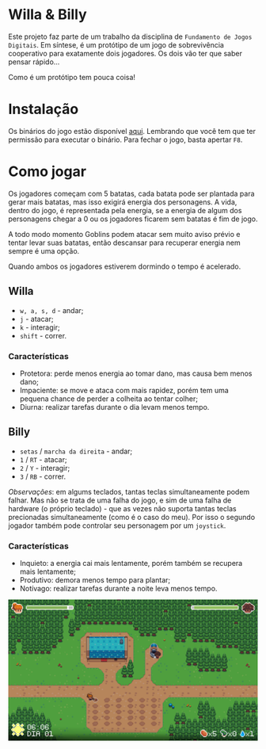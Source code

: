 # Willa & Billy
Este projeto faz parte de um trabalho da disciplina de `Fundamento de Jogos Digitais`.
Em síntese, é um protótipo de um jogo de sobrevivência cooperativo para exatamente dois jogadores. Os dois vão ter que saber pensar rápido...

Como é um protótipo tem pouca coisa!

# Instalação
Os binários do jogo estão disponível [aqui](https://github.com/L-Marcel/willa-and-billy/releases/tag/1.0.1). Lembrando que você tem que ter permissão para executar o binário. Para fechar o jogo, basta apertar `F8`.

# Como jogar
Os jogadores começam com 5 batatas, cada batata pode ser plantada para gerar mais batatas, mas isso exigirá energia dos personagens. A vida, dentro do jogo, é representada pela energia, se a energia de algum dos personagens chegar a 0 ou os jogadores ficarem sem batatas é fim de jogo.

A todo modo momento Goblins podem atacar sem muito aviso prévio e tentar levar suas batatas, então descansar para recuperar energia nem sempre é uma opção. 

Quando ambos os jogadores estiverem dormindo o tempo é acelerado.

## Willa
- `w, a, s, d` - andar;
- `j` - atacar;
- `k` - interagir;
- `shift` - correr.

### Características
- Protetora: perde menos energia ao tomar dano, mas causa bem menos dano;
- Impaciente: se move e ataca com mais rapidez, porém tem uma pequena chance de perder a colheita ao tentar colher;
- Diurna: realizar tarefas durante o dia levam menos tempo.

## Billy
- `setas` / `marcha da direita` - andar;
- `1` / `RT` - atacar;
- `2` / `Y` - interagir;
- `3` / `RB` - correr.

*Observações*: em algums teclados, tantas teclas simultaneamente podem falhar. Mas não se trata de uma falha do jogo, e sim de uma falha de hardware (o próprio teclado) ­- que as vezes não suporta tantas teclas precionadas simultaneamente (como é o caso do meu). Por isso o segundo jogador também pode controlar seu personagem por um `joystick`.

### Características
- Inquieto: a energia cai mais lentamente, porém também se recupera mais lentamente;
- Produtivo: demora menos tempo para plantar;
- Notívago: realizar tarefas durante a noite leva menos tempo.

![alt text](assets/image.png)